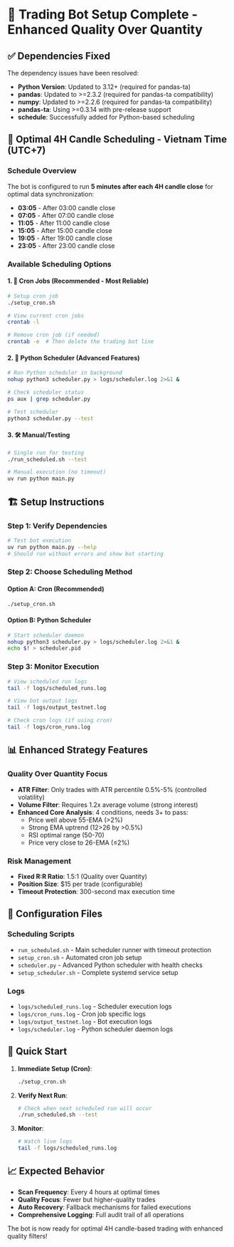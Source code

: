 # 🎯 Trading Bot Setup Complete - Enhanced Quality Over Quantity

## ✅ Dependencies Fixed

The dependency issues have been resolved:

- **Python Version**: Updated to 3.12+ (required for pandas-ta)
- **pandas**: Updated to >=2.3.2 (required for pandas-ta compatibility)
- **numpy**: Updated to >=2.2.6 (required for pandas-ta compatibility)
- **pandas-ta**: Using >=0.3.14 with pre-release support
- **schedule**: Successfully added for Python-based scheduling

## 🎯 Optimal 4H Candle Scheduling - Vietnam Time (UTC+7)

### Schedule Overview

The bot is configured to run **5 minutes after each 4H candle close** for optimal data synchronization:

- **03:05** - After 03:00 candle close
- **07:05** - After 07:00 candle close
- **11:05** - After 11:00 candle close
- **15:05** - After 15:00 candle close
- **19:05** - After 19:00 candle close
- **23:05** - After 23:00 candle close

### Available Scheduling Options

#### 1. 🚀 Cron Jobs (Recommended - Most Reliable)

```bash
# Setup cron job
./setup_cron.sh

# View current cron jobs
crontab -l

# Remove cron job (if needed)
crontab -e  # Then delete the trading bot line
```

#### 2. 🐍 Python Scheduler (Advanced Features)

```bash
# Run Python scheduler in background
nohup python3 scheduler.py > logs/scheduler.log 2>&1 &

# Check scheduler status
ps aux | grep scheduler.py

# Test scheduler
python3 scheduler.py --test
```

#### 3. 🛠️ Manual/Testing

```bash
# Single run for testing
./run_scheduled.sh --test

# Manual execution (no timeout)
uv run python main.py
```

## 🏗️ Setup Instructions

### Step 1: Verify Dependencies

```bash
# Test bot execution
uv run python main.py --help
# Should run without errors and show bot starting
```

### Step 2: Choose Scheduling Method

#### Option A: Cron (Recommended)

```bash
./setup_cron.sh
```

#### Option B: Python Scheduler

```bash
# Start scheduler daemon
nohup python3 scheduler.py > logs/scheduler.log 2>&1 &
echo $! > scheduler.pid
```

### Step 3: Monitor Execution

```bash
# View scheduled run logs
tail -f logs/scheduled_runs.log

# View bot output logs
tail -f logs/output_testnet.log

# Check cron logs (if using cron)
tail -f logs/cron_runs.log
```

## 📊 Enhanced Strategy Features

### Quality Over Quantity Focus

- **ATR Filter**: Only trades with ATR percentile 0.5%-5% (controlled volatility)
- **Volume Filter**: Requires 1.2x average volume (strong interest)
- **Enhanced Core Analysis**: 4 conditions, needs 3+ to pass:
  - Price well above 55-EMA (>2%)
  - Strong EMA uptrend (12>26 by >0.5%)
  - RSI optimal range (50-70)
  - Price very close to 26-EMA (≤2%)

### Risk Management

- **Fixed R:R Ratio**: 1.5:1 (Quality over Quantity)
- **Position Size**: $15 per trade (configurable)
- **Timeout Protection**: 300-second max execution time

## 🔧 Configuration Files

### Scheduling Scripts

- `run_scheduled.sh` - Main scheduler runner with timeout protection
- `setup_cron.sh` - Automated cron job setup
- `scheduler.py` - Advanced Python scheduler with health checks
- `setup_scheduler.sh` - Complete systemd service setup

### Logs

- `logs/scheduled_runs.log` - Scheduler execution logs
- `logs/cron_runs.log` - Cron job specific logs
- `logs/output_testnet.log` - Bot execution logs
- `logs/scheduler.log` - Python scheduler daemon logs

## 🚀 Quick Start

1. **Immediate Setup (Cron)**:

   ```bash
   ./setup_cron.sh
   ```

2. **Verify Next Run**:

   ```bash
   # Check when next scheduled run will occur
   ./run_scheduled.sh --test
   ```

3. **Monitor**:
   ```bash
   # Watch live logs
   tail -f logs/scheduled_runs.log
   ```

## 📈 Expected Behavior

- **Scan Frequency**: Every 4 hours at optimal times
- **Quality Focus**: Fewer but higher-quality trades
- **Auto Recovery**: Fallback mechanisms for failed executions
- **Comprehensive Logging**: Full audit trail of all operations

The bot is now ready for optimal 4H candle-based trading with enhanced quality filters!
